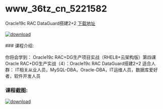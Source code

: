 # www_36tz_cn_5221582
Oracle19c RAC DataGuard搭建2+2
[下载地址](http://www.36tz.cn/article/5221582 "下载地址")
<br/></br>[![download](http://36tz.cn/muke_img/2021_11_1-21-300x217.png "下载地址")](http://www.36tz.cn/article/5221582 "下载地址")
<br/></br>### 课程介绍:<br/></br>你将会学到：
Oracle19c RAC+DG生产项目实战（RHEL8+云架构版）第四课
Oracle RAC+DG生产实战（4）：Oracle19c RAC DataGuard搭建2+2
适合人群：
IT相关从业人员，MySQL-DBA，Oracle-DBA，IT运维人员，数据库爱好者，软件开发人员

### 课程截图:
[![download](http://36tz.cn/muke_img/2021_11_2-19.png "下载地址")](http://www.36tz.cn/article/5221582 "下载地址")

